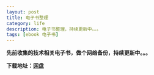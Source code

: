 ```yaml
---
layout: post
title: 电子书整理
category: life
description: 电子书整理，持续更新中。。。
tags: [ebook 电子书]
---
```


**先前收集的技术相关电子书，做个网络备份，持续更新中。。。**

**下载地址：[网盘](http://pan.baidu.com/s/1mgzdvYw)**